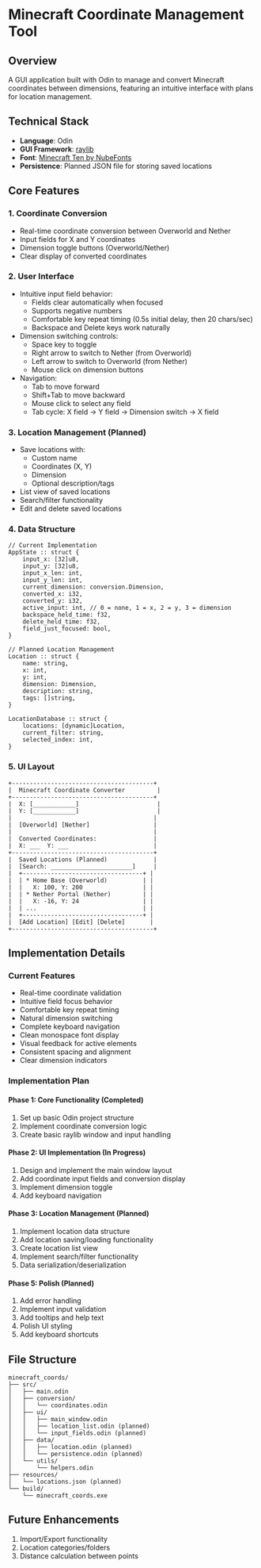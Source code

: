 # Minecraft Coordinate Management Tool

## Overview
A GUI application built with Odin to manage and convert Minecraft coordinates between dimensions, featuring an intuitive interface with plans for location management.

## Technical Stack
- **Language**: Odin
- **GUI Framework**: [raylib](https://www.raylib.com/)
- **Font**: [Minecraft Ten by NubeFonts](https://www.fontspace.com/minecraft-ten-font-f40317)
- **Persistence**: Planned JSON file for storing saved locations

## Core Features

### 1. Coordinate Conversion
- Real-time coordinate conversion between Overworld and Nether
- Input fields for X and Y coordinates
- Dimension toggle buttons (Overworld/Nether)
- Clear display of converted coordinates

### 2. User Interface
- Intuitive input field behavior:
  - Fields clear automatically when focused
  - Supports negative numbers
  - Comfortable key repeat timing (0.5s initial delay, then 20 chars/sec)
  - Backspace and Delete keys work naturally
- Dimension switching controls:
  - Space key to toggle
  - Right arrow to switch to Nether (from Overworld)
  - Left arrow to switch to Overworld (from Nether)
  - Mouse click on dimension buttons
- Navigation:
  - Tab to move forward
  - Shift+Tab to move backward
  - Mouse click to select any field
  - Tab cycle: X field → Y field → Dimension switch → X field

### 3. Location Management (Planned)
- Save locations with:
  - Custom name
  - Coordinates (X, Y)
  - Dimension
  - Optional description/tags
- List view of saved locations
- Search/filter functionality
- Edit and delete saved locations

### 4. Data Structure

```odin
// Current Implementation
AppState :: struct {
    input_x: [32]u8,
    input_y: [32]u8,
    input_x_len: int,
    input_y_len: int,
    current_dimension: conversion.Dimension,
    converted_x: i32,
    converted_y: i32,
    active_input: int, // 0 = none, 1 = x, 2 = y, 3 = dimension
    backspace_held_time: f32,
    delete_held_time: f32,
    field_just_focused: bool,
}

// Planned Location Management
Location :: struct {
    name: string,
    x: int,
    y: int,
    dimension: Dimension,
    description: string,
    tags: []string,
}

LocationDatabase :: struct {
    locations: [dynamic]Location,
    current_filter: string,
    selected_index: int,
}
```

### 5. UI Layout

```
+----------------------------------------+
|  Minecraft Coordinate Converter         |
+----------------------------------------+
|  X: [____________]                      |
|  Y: [____________]                      |
|                                        |
|  [Overworld] [Nether]                  |
|                                        |
|  Converted Coordinates:                |
|  X: ___  Y: ___                        |
+----------------------------------------+
|  Saved Locations (Planned)             |
|  [Search: _______________________]     |
|  +----------------------------------+ |
|  | * Home Base (Overworld)          | |
|  |   X: 100, Y: 200                 | |
|  | * Nether Portal (Nether)         | |
|  |   X: -16, Y: 24                  | |
|  | ...                              | |
|  +----------------------------------+ |
|  [Add Location] [Edit] [Delete]       |
+----------------------------------------+
```

## Implementation Details

### Current Features
- Real-time coordinate validation
- Intuitive field focus behavior
- Comfortable key repeat timing
- Natural dimension switching
- Complete keyboard navigation
- Clean monospace font display
- Visual feedback for active elements
- Consistent spacing and alignment
- Clear dimension indicators

### Implementation Plan

#### Phase 1: Core Functionality (Completed)
1. Set up basic Odin project structure
2. Implement coordinate conversion logic
3. Create basic raylib window and input handling

#### Phase 2: UI Implementation (In Progress)
1. Design and implement the main window layout
2. Add coordinate input fields and conversion display
3. Implement dimension toggle
4. Add keyboard navigation

#### Phase 3: Location Management (Planned)
1. Implement location data structure
2. Add location saving/loading functionality
3. Create location list view
4. Implement search/filter functionality
5. Data serialization/deserialization


#### Phase 5: Polish (Planned)
1. Add error handling
2. Implement input validation
3. Add tooltips and help text
4. Polish UI styling
5. Add keyboard shortcuts

## File Structure

```
minecraft_coords/
├── src/
│   ├── main.odin
│   ├── conversion/
│   │   └── coordinates.odin
│   ├── ui/
│   │   ├── main_window.odin
│   │   ├── location_list.odin (planned)
│   │   └── input_fields.odin (planned)
│   ├── data/
│   │   ├── location.odin (planned)
│   │   └── persistence.odin (planned)
│   └── utils/
│       └── helpers.odin
├── resources/
│   └── locations.json (planned)
└── build/
    └── minecraft_coords.exe
```

## Future Enhancements
1. Import/Export functionality
2. Location categories/folders
3. Distance calculation between points
